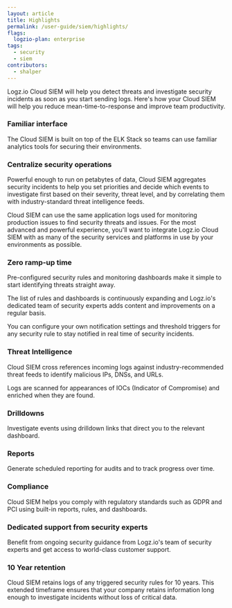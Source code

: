 ```yaml
---
layout: article
title: Highlights
permalink: /user-guide/siem/highlights/
flags:
  logzio-plan: enterprise
tags:
  - security
  - siem
contributors:
  - shalper
---
```


Logz.io Cloud SIEM will help you detect threats and investigate security incidents as soon as you start sending logs.
Here's how your Cloud SIEM will help you reduce mean-time-to-response and improve team productivity.


### Familiar interface

The Cloud SIEM is built on top of the ELK Stack so teams can use familiar analytics tools for securing their environments.


### Centralize security operations

Powerful enough to run on petabytes of data, Cloud SIEM aggregates security incidents to help you set priorities and decide which events to investigate first based on their severity, threat level, and by correlating them with industry-standard threat intelligence feeds.

Cloud SIEM can use the same application logs used for monitoring production issues to find security threats and issues. For the most advanced and powerful experience, you'll want to integrate Logz.io Cloud SIEM with as many of the security services and platforms in use by your environments as possible.

### Zero ramp-up time

Pre-configured security rules and monitoring dashboards make it simple to start identifying threats straight away.

The list of rules and dashboards is continuously expanding and Logz.io's dedicated team of security experts adds content and improvements on a regular basis.

You can configure your own notification settings and threshold triggers for any security rule to stay notified in real time of security incidents.

### Threat Intelligence

Cloud SIEM cross references incoming logs against industry-recommended threat feeds to identify malicious IPs, DNSs, and URLs.

Logs are scanned for appearances of IOCs (Indicator of Compromise) and enriched when they are found.


### Drilldowns

Investigate events using drilldown links that direct you to the relevant dashboard.


### Reports

Generate scheduled reporting for audits and to track progress over time.

### Compliance

Cloud SIEM helps you comply with regulatory standards such as GDPR and PCI using built-in reports, rules, and dashboards.

### Dedicated support from security experts

Benefit from ongoing security guidance from Logz.io's team of security experts and get access to world-class customer support.

### 10 Year retention

Cloud SIEM retains logs of any triggered security rules for 10 years. This extended timeframe ensures that your company retains information long enough to investigate incidents without loss of critical data.
